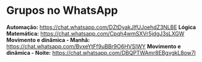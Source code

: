 # Grupos no WhatsApp

**Automação:** https://chat.whatsapp.com/DZtDyakJlfUJoehdZ3NLBE
**Lógica Matemática:** https://chat.whatsapp.com/Cpqh4wmSXVr5jdgJ3sLXGW
**Movimento e dinâmica - Manhã:** https://chat.whatsapp.com/BvxeYtFf9uBBr9O6HVSIWY
**Movimento e dinâmica - Noite:** https://chat.whatsapp.com/DBQPTWAmr8EBgvgkL8ow7l
